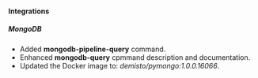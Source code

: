 
#### Integrations
##### MongoDB
- Added **mongodb-pipeline-query** command.
- Enhanced **mongodb-query** cpmmand description and documentation.
- Updated the Docker image to: *demisto/pymongo:1.0.0.16066*.
